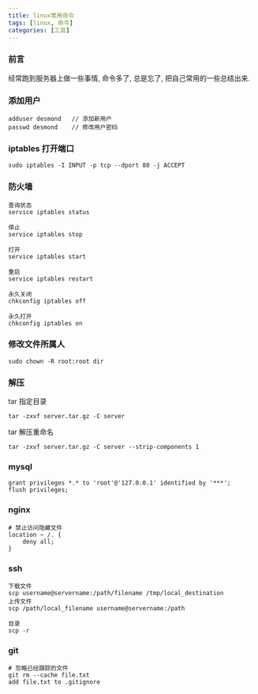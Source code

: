 ```yaml
---
title: linux常用命令
tags: [linux, 命令]
categories: [工具]
---
```


### 前言
经常跑到服务器上做一些事情, 命令多了, 总是忘了, 把自己常用的一些总结出来.
<!--more-->
### 添加用户
```
adduser desmond   // 添加新用户
passwd desmond    // 修改用户密码
```

### iptables 打开端口
```
sudo iptables -I INPUT -p tcp --dport 80 -j ACCEPT
```

### 防火墙
```
查询状态
service iptables status

停止
service iptables stop

打开
service iptables start

重启
service iptables restart

永久关闭
chkconfig iptables off

永久打开
chkconfig iptables on
```

### 修改文件所属人
```
sudo chown -R root:root dir
```
### 解压
tar 指定目录

```
tar -zxvf server.tar.gz -C server
```

tar 解压重命名

```
tar -zxvf server.tar.gz -C server --strip-components 1
```

### mysql
```
grant privileges *.* to 'root'@'127.0.0.1' identified by '***';
flush privileges;
```

### nginx
```
# 禁止访问隐藏文件
location ~ /. {
	deny all;
}
```

### ssh
```
下载文件
scp username@servername:/path/filename /tmp/local_destination
上传文件
scp /path/local_filename username@servername:/path  

目录
scp -r
```

### git
```
# 忽略已经跟踪的文件
git rm --cache file.txt
add file.txt to .gitignore
```
